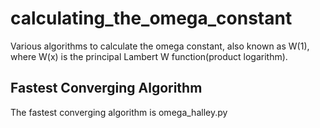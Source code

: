 # calculating_the_omega_constant
Various algorithms to calculate the omega constant, also known as W(1), where W(x) is the principal Lambert W function(product logarithm).
## Fastest Converging Algorithm
The fastest converging algorithm is omega_halley.py
